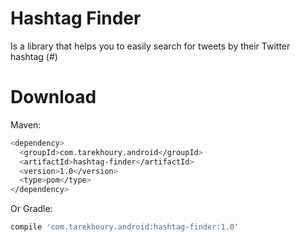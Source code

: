 # Hashtag Finder
Is a library that helps you to easily search for tweets by their Twitter hashtag (#)
# Download
Maven:
```sh
<dependency>
  <groupId>com.tarekhoury.android</groupId>
  <artifactId>hashtag-finder</artifactId>
  <version>1.0</version>
  <type>pom</type>
</dependency>
```
Or Gradle:
```sh
compile 'com.tarekhoury.android:hashtag-finder:1.0'
```
